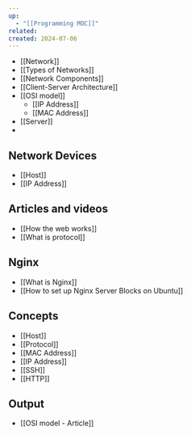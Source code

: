 ```yaml
---
up:
  - "[[Programming MOC]]"
related: 
created: 2024-07-06
---
```

- [[Network]]
- [[Types of Networks]]
- [[Network Components]]
- [[Client-Server Architecture]]
- [[OSI model]]
	- [[IP Address]]
	- [[MAC Address]]
- [[Server]]
- 
## Network Devices
- [[Host]]
- [[IP Address]]

## Articles and videos
- [[How the web works]]
- [[What is protocol]]

## Nginx
- [[What is Nginx]]
- [[How to set up Nginx Server Blocks on Ubuntu]]
## Concepts
- [[Host]]
- [[Protocol]]
- [[MAC Address]]
- [[IP Address]]
- [[SSH]]
- [[HTTP]]

## Output
- [[OSI model - Article]]